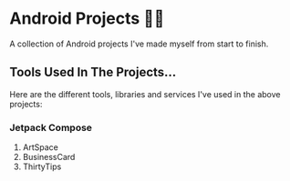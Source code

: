 # Android Projects 👨‍💻

A collection of Android projects I've made myself from start to finish.

## Tools Used In The Projects...

Here are the different tools, libraries and services I've used in the above projects:

### Jetpack Compose

1. ArtSpace
2. BusinessCard
3. ThirtyTips
